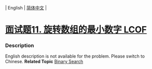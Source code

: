 | English | [简体中文](README.md) |

# [面试题11. 旋转数组的最小数字  LCOF](https://leetcode-cn.com/problems/xuan-zhuan-shu-zu-de-zui-xiao-shu-zi-lcof)
 ### Description
English description is not available for the problem. Please switch to Chinese.
**Related Topic**  [Binary Search](https://leetcode-cn.com/tag/binary-search) 